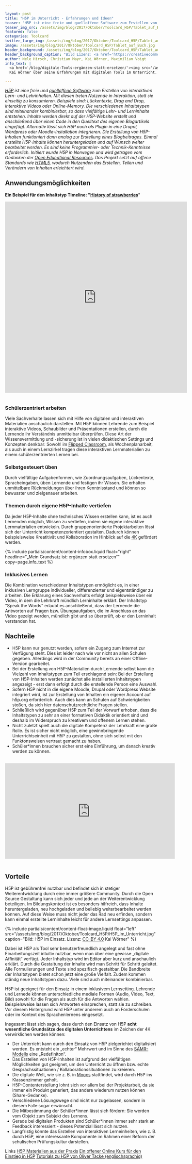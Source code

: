 ```yaml
---

layout: post
title: "H5P im Unterricht - Erfahrungen und Ideen"
teaser: "H5P ist eine freie und quelloffene Software zum Erstellen von interaktiven Lern- und Lehrinhalten. Wir haben Erfahrungen und Ideen für den Unterricht zusammengefasst."
teaser_img_src: /assets/img/blog/2017/Oktober/Toolcard_H5P/Tablet_auf_Buch.jpg
featured: false
categories: Toolcard
twitter_large_img: /assets/img/blog/2017/Oktober/Toolcard_H5P/Tablet_auf_Buch.jpg
image: /assets/img/blog/2017/Oktober/Toolcard_H5P/Tablet_auf_Buch.jpg
header_background: /assets/img/blog/2017/Oktober/Toolcard_H5P/Tablet_auf_Buch.jpg
header_background_caption: "Bild Lizenz: <a href='https://creativecommons.org/share-your-work/public-domain/cc0/'>CC0</a>"
author: Nele Hirsch, Christian Mayr, Kai Wörner, Maximilian Voigt
info_text: |
  <a href='/blog/digitale-Tools-ergänzen-statt-ersetzen/'><img src='/assets/img/blog/2017/Juli/interview_kai_woerner/app_idee.jpg' style='width: 100%; display: inline-block'></a>
  Kai Wörner über seine Erfahrungen mit digitalen Tools im Unterricht.

---
```


*[H5P](https://h5p.org/) ist eine freie und [quelloffene Software](https://de.wikipedia.org/wiki/Open_Source) zum Erstellen von interaktiven Lern- und Lehrinhalten. Mit diesen treten Nutzende in Interaktion, statt sie einseitig zu konsumieren. Beispiele sind: Lückentexte, Drag and Drop, interaktive Videos oder Online-Memory. Die verschiedenen Inhaltstypen sind miteinander kombinierbar, so dass vielfältige Lehr- und Lerninhalte entstehen.
Inhalte werden direkt auf der H5P-Website erstellt und anschließend über einen Code in den Quelltext des eigenen Blogartikels eingefügt. Alternativ lässt sich H5P auch als Plugin in eine Drupal, Wordpress oder Moodle-Installation integrieren. Die Erstellung von H5P-Inhalten funktioniert dann analog zur Erstellung eines Blogbeitrages.
Einmal erstellte H5P-Inhalte können heruntergeladen und auf Wunsch weiter bearbeitet werden. Es sind keine Programmier- oder Technik-Kenntnisse erforderlich.
Initiiert wurde H5P in Norwegen und wird getragen vom Gedanken der [Open Educational Resources](https://de.wikipedia.org/wiki/Open_Educational_Resources). Das Projekt setzt auf offene Standards wie [HTML5](https://de.wikipedia.org/wiki/HTML5), wodurch Nutzenden das Erstellen, Teilen und Verändern von Inhalten erleichtert wird.*

## Anwendungsmöglichkeiten
**Ein Beispiel für den Inhaltstyp Timeline: "[History of strawberries](https://h5p.org/timeline)"**
<div class="video"><center><iframe src="https://h5p.org/h5p/embed/715" width="600" height="630" frameborder="0" allowfullscreen="allowfullscreen"></iframe></center></div>
<br>

### Schülerzentriert arbeiten
Viele Sachverhalte lassen sich mit Hilfe von digitalen und interaktiven Materialien anschaulich darstellen. Mit H5P können Lehrende zum Beispiel interaktive Videos, Schaubilder und Präsentationen erstellen, durch die Lernende ihr Verständnis unmittelbar überprüfen.
Diese Art der Wissensvermittlung und -sicherung ist in vielen didaktischen Settings und Konzepten denkbar: Sowohl im [Flipped Classroom](https://de.wikipedia.org/wiki/Umgedrehter_Unterricht), als Wochenplanarbeit, als auch in einem Lernzirkel tragen diese interaktiven Lernmaterialien zu einem schülerzentrierten Lernen bei.

### Selbstgesteuert üben
Durch vielfältige Aufgabenformen, wie Zuordnungsaufgaben, Lückentexte, Spracheingaben, üben Lernende und festigen ihr Wissen. Sie erhalten unmittelbare Rückmeldungen über ihren Kenntnisstand und können so bewusster und zielgenauer arbeiten.

### Themen durch eigene H5P-Inhalte vertiefen
Da jeder H5P-Inhalte ohne technisches Wissen erstellen kann, ist es auch Lernenden möglich, Wissen zu vertiefen, indem sie eigene interaktive Lernmaterialien entwickeln. Durch gruppenorientierte Projektarbeiten lösst sich der Unterricht kompetenzorientiert gestalten. Dadurch können beispielsweise Kreatitivät und Kollaboration im Hinblick auf die [4K](https://mihajlovicfreiburg.com/2017/04/18/kommunikation-kollaboration-kreativitaet-und-kritisches-denken-mehr-als-buzzwords/) gefördert werden.

<!-- include infobox -->
{% include partials/content/content-infobox.liquid float="right" headline="„Mein Grundsatz ist: ergänzen statt ersetzen“" copy=page.info_text %}

### Inklusives Lernen
Die Kombination verschiedener Inhaltstypen ermöglicht es, in einer inklusiven Lerngruppe individueller, differenzierter und eigentständiger zu arbeiten. Die Erklärung eines Sachverhalts erfolgt beispielsweise über ein Video, in dem die Lehrkraft mündlich Lerninhalte erklärt. Der Inhaltstyp "Speak the Words" erlaubt es anschließend, dass der Lernende die Antworten auf Fragen bzw. Übungsaufgaben, die im Anschluss an das Video gezeigt werden, mündlich gibt und so überprüft, ob er den Lerninhalt verstanden hat.

## Nachteile

* H5P kann nur genutzt werden, sofern ein Zugang zum Internet zur Verfügung steht. Dies ist leider nach wie vor nicht an allen Schulen gegeben. Allerdings wird in der Community bereits an einer Offline-Version gearbeitet.
* Bei der Erstellung von H5P-Materialien durch Lernende selbst kann die Vielzahl von Inhaltstypen zum Teil erschlagend sein: Bei der Erstellung von H5P-Inhalten werden zunächst alle installierten Inhaltstypen angezeigt - erst dann erfolgt durch die erstellende Person eine Auswahl.
* Sofern H5P nicht in die eigene Moodle, Drupal oder Wordpress Website integriert wird, ist zur Erstellung von Inhalten ein eigener Account auf h5p.org erforderlich. Auch dies kann an Schulen auf Schwierigkeiten stoßen, da sich hier datenschutzrechtliche Fragen stellen.
* Schließlich wird gegenüber H5P zum Teil der Vorwurf erhoben, dass die Inhaltstypen zu sehr an einer formativen Didaktik orientiert sind und deshalb im Widerspruch zu kreativem und offenem Lernen stehen. 
* Nicht zuletzt spielt auch die digitale Kompetenz der Lehrkraft eine große Rolle. Es ist sicher nicht möglich, eine gewinnbringende Unterrichtseinheit mit H5P zu gestalten, ohne sich selbst mit den Funktonsweisen vertraut gemacht zu haben. 
* Schüler\*innen brauchen sicher erst eine Einführung, um danach kreativ werden zu können.

<br>
<div class="video"><iframe width="560" height="315" src="https://www.youtube.com/embed/2HtxLeXGU48?rel=0" frameborder="0" allowfullscreen></iframe></div>
<br>

## Vorteile

H5P ist gebührenfrei nutzbar und befindet sich in stetiger Weiterentwicklung durch eine immer größere Community. Durch die Open Source Gestaltung kann sich jeder und jede an der Weiterentwicklung beteiligen.
Im Bildungskontext ist es besonders hilfreich, dass Inhalte heruntergeladen, neu hochgeladen und beliebig weiterbearbeitet werden können. Auf diese Weise muss nicht jeder das Rad neu erfinden, sondern kann einmal erstellte Lerninhalte leicht für andere Lernsettings anpassen.

<!-- include floated image -->
{% include partials/content/content-float-image.liquid float="left"
src="/assets/img/blog/2017/Oktober/Toolcard_H5P/H5P_im_Unterricht.jpg" caption="Bild: H5P im Einsatz. Lizenz: <a href='https://creativecommons.org/licenses/by/4.0/'>CC-BY 4.0</a> Kai Wörner" %}

Dabei ist H5P als Tool sehr benutzerfreundlich angelegt und fast ohne Einarbeitungszeit intuitiv nutzbar, wenn man über eine gewisse „digitale Affinität“ verfügt. Jeder Inhaltstyp wird im Editor aber kurz und anschaulich erklärt. Durch die Gestaltung der Inhalte wird man Schritt für Schritt geleitet. Alle Formulierungen und Texte sind spezifisch gestaltbar.
Die Bandbreite der Inhaltstypen bietet schon jetzt eine große Vielfalt. Zudem kommen ständg neue Inhaltstypen dazu. Viele sind auch miteinander kombinierbar.

H5P ist geeignet für den Einsatz in einem inklusivem Lernsetting. Lehrende und Lernede können unterschiedliche mediale Formen (Audio, Video, Text, Bild) sowohl für die Fragen als auch für die Antworten wählen. Beispielsweise lassen sich Antworten einsprechen, statt sie zu schreiben. Vor diesem Hintergrund wird H5P unter anderem auch an Förderschulen oder im Kontext des Sprachenlernens eingesetzt.  

Insgesamt lässt sich sagen, dass durch den Einsatz von H5P **acht wesentliche Grundsätze des digitalen Unterrichtens** im Zeichen der 4K verwirklichen werden können:

- Der Unterricht kann durch den Einsatz von H5P zielgerichtet digitalisiert werden. Es entsteht ein „echter“ Mehrwert und im Sinne des [SAMR-Modells](https://de.wikipedia.org/wiki/SAMR-Modell) eine „Redefiniton“.
- Das Erstellen von H5P-Inhalten ist aufgrund der vielfältigen Möglichkeiten gut geeignet, um den Unterricht zu öffnen bzw. echte Gesprächssituationen / Kollaborationssituationen zu kreieren.
- Die digitale Welt, wie sie z. B. in [Moocs](https://de.wikipedia.org/wiki/Massive_Open_Online_Course) stattfindet, wird durch H5P ins Klassenzimmer geholt.
- H5P-Contenterstellung lohnt sich vor allem bei der Projektarbeit, da sie immer ein Produkt generiert, das andere wiederum nutzen können (Share-Gedanke).
- Verschiedene Lösungswege sind nicht nur zugelassen, sondern in diesem Falle sogar erwünscht.
- Die Mitbestimmung der Schüler\*innen lässt sich fördern: Sie werden vom Objekt zum Subjekt des Lernens.
- Gerade bei digitalen Produkten sind Schüler\*innen immer sehr stark an Feedback interessiert - dieses Potenzial lässt sich nutzen.
- Langfristig könnte das Erstellen von interaktiven Lerneinheiten, wie z. B. durch H5P, eine interessante Komponente im Rahmen einer Reform der schulischen Prüfungskultur darstellen.

<p class="link-list">
<span class="link-list-headline">Links</span>
<a class="external-link" href="http://www.lernkiste.org/tag/h5p/" target="_blank">H5P Materialien aus der Praxis</a>
<a class="external-link" href="http://www.ebildungslabor.de/online-kurs-interaktive-website-inhalte-selbst-gestalten" target="_blank">Ein offener Online Kurs für den Einstieg in H5P</a>
<a class="external-link" href="https://www.youtube.com/watch?v=pSobm8PdXtE&list=PL4lOawnmqTnEjL-Tpg8aAEADYFxN5WCOW" target="_blank">Tutorials zu H5P von Oliver Tacke (englischsprachig)</a>
</p>